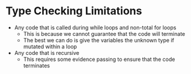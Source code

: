 # Type Checking Limitations


* Any code that is called during while loops and non-total for loops
  * This is because we cannot guarantee that the code will terminate
  * The best we can do is give the variables the unknown type if mutated within a loop
* Any code that is recursive
  * This requires some evidence passing to ensure that the code terminates